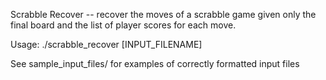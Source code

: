 Scrabble Recover -- recover the moves of a scrabble game given only the 
final board and the list of player scores for each move.

Usage:
    ./scrabble_recover [INPUT_FILENAME]

See sample_input_files/ for examples of correctly formatted input files
